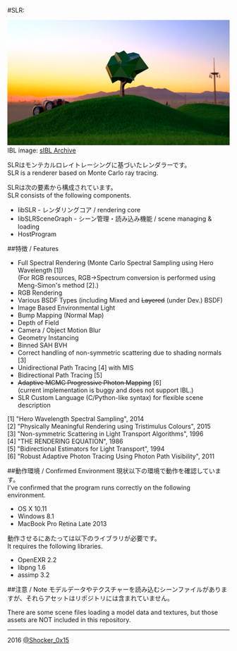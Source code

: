 #SLR: 

![SLR](README_TOP.png)  
IBL image: [sIBL Archive](http://www.hdrlabs.com/sibl/archive.html)  

SLRはモンテカルロレイトレーシングに基づいたレンダラーです。  
SLR is a renderer based on Monte Carlo ray tracing.  

SLRは次の要素から構成されています。  
SLR consists of the following components.  
* libSLR - レンダリングコア / rendering core
* libSLRSceneGraph - シーン管理・読み込み機能 / scene managing & loading
* HostProgram

##特徴 / Features
* Full Spectral Rendering (Monte Carlo Spectral Sampling using Hero Wavelength \[1\])  
  (For RGB resources, RGB->Spectrum conversion is performed using Meng-Simon's method \[2\].)
* RGB Rendering
* Various BSDF Types (including Mixed and ~~Layered~~ (under Dev.) BSDF)
* Image Based Environmental Light
* Bump Mapping (Normal Map)
* Depth of Field
* Camera / Object Motion Blur
* Geometry Instancing
* Binned SAH BVH
* Correct handling of non-symmetric scattering due to shading normals \[3\]
* Unidirectional Path Tracing \[4\] with MIS
* Bidirectional Path Tracing \[5\]
* ~~Adaptive MCMC Progressive Photon Mapping~~ \[6\]  
  (current implementation is buggy and does not support IBL.)
* SLR Custom Language (C/Python-like syntax) for flexible scene description

[1] "Hero Wavelength Spectral Sampling", 2014  
[2] "Physically Meaningful Rendering using Tristimulus Colours", 2015  
[3] "Non-symmetric Scattering in Light Transport Algorithms", 1996  
[4] "THE RENDERING EQUATION", 1986  
[5] "Bidirectional Estimators for Light Transport", 1994  
[6] "Robust Adaptive Photon Tracing Using Photon Path Visibility", 2011

##動作環境 / Confirmed Environment
現状以下の環境で動作を確認しています。  
I've confirmed that the program runs correctly on the following environment.

* OS X 10.11
* Windows 8.1
* MacBook Pro Retina Late 2013

動作させるにあたっては以下のライブラリが必要です。  
It requires the following libraries.

* OpenEXR 2.2
* libpng 1.6
* assimp 3.2

##注意 / Note
モデルデータやテクスチャーを読み込むシーンファイルがありますが、それらアセットはリポジトリには含まれていません。

There are some scene files loading a model data and textures, but those assets are NOT included in this repository.

----
2016 [@Shocker_0x15](https://twitter.com/Shocker_0x15)
